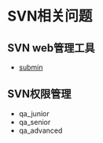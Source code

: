 # SVN相关问题
## SVN web管理工具
- [submin](https://supermind.nl/submin/)

## SVN权限管理
- qa_junior
- qa_senior
- qa_advanced

